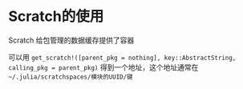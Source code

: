 # Scratch的使用
Scratch 给包管理的数据缓存提供了容器

可以用 `get_scratch!([parent_pkg = nothing], key::AbstractString, calling_pkg = parent_pkg)` 得到一个地址，这个地址通常在 `~/.julia/scratchspaces/模块的UUID/键`
